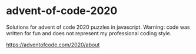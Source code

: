 # advent-of-code-2020

Solutions for advent of code 2020 puzzles in javascript. 
Warning: code was written for fun and does not represent my professional coding style.

https://adventofcode.com/2020/about

